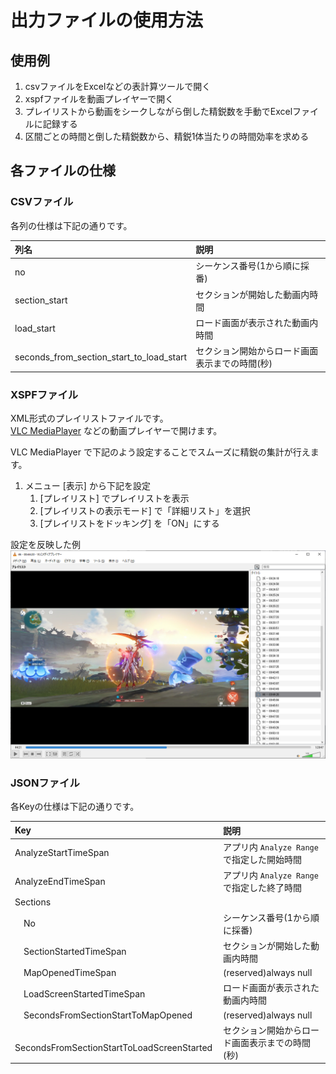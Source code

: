 # 出力ファイルの使用方法

## 使用例

1. csvファイルをExcelなどの表計算ツールで開く
1. xspfファイルを動画プレイヤーで開く
1. プレイリストから動画をシークしながら倒した精鋭数を手動でExcelファイルに記録する
1. 区間ごとの時間と倒した精鋭数から、精鋭1体当たりの時間効率を求める

## 各ファイルの仕様

### CSVファイル

各列の仕様は下記の通りです。  

|列名|説明|
|:-|:-|
|no|シーケンス番号(1から順に採番)|
|section_start|セクションが開始した動画内時間|
|load_start|ロード画面が表示された動画内時間|
|seconds_from_section_start_to_load_start|セクション開始からロード画面表示までの時間(秒)|

### XSPFファイル

XML形式のプレイリストファイルです。  
[VLC MediaPlayer](https://www.videolan.org/vlc/) などの動画プレイヤーで開けます。  

VLC MediaPlayer で下記のよう設定することでスムーズに精鋭の集計が行えます。  

1. メニュー [表示] から下記を設定
    1. [プレイリスト] でプレイリストを表示
    1. [プレイリストの表示モード] で「詳細リスト」を選択
    1. [プレイリストをドッキング] を「ON」にする

設定を反映した例
![](./img/xspf_usage.png)

### JSONファイル

各Keyの仕様は下記の通りです。  

|Key|説明|
|:-|:-|
|AnalyzeStartTimeSpan|アプリ内 `Analyze Range` で指定した開始時間|
|AnalyzeEndTimeSpan|アプリ内 `Analyze Range` で指定した終了時間|
|Sections||
|　No|シーケンス番号(1から順に採番)|
|　SectionStartedTimeSpan|セクションが開始した動画内時間|
|　MapOpenedTimeSpan|(reserved)always null|
|　LoadScreenStartedTimeSpan|ロード画面が表示された動画内時間|
|　SecondsFromSectionStartToMapOpened|(reserved)always null|
|　SecondsFromSectionStartToLoadScreenStarted|セクション開始からロード画面表示までの時間(秒)|
